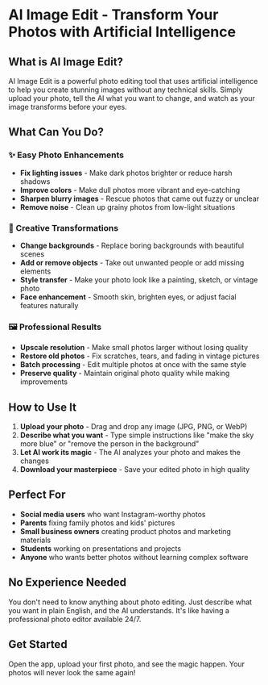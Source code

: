 # AI Image Edit - Transform Your Photos with Artificial Intelligence

## What is AI Image Edit?

AI Image Edit is a powerful photo editing tool that uses artificial intelligence to help you create stunning images without any technical skills. Simply upload your photo, tell the AI what you want to change, and watch as your image transforms before your eyes.

## What Can You Do?

### ✨ Easy Photo Enhancements
- **Fix lighting issues** - Make dark photos brighter or reduce harsh shadows
- **Improve colors** - Make dull photos more vibrant and eye-catching
- **Sharpen blurry images** - Rescue photos that came out fuzzy or unclear
- **Remove noise** - Clean up grainy photos from low-light situations

### 🎨 Creative Transformations
- **Change backgrounds** - Replace boring backgrounds with beautiful scenes
- **Add or remove objects** - Take out unwanted people or add missing elements
- **Style transfer** - Make your photo look like a painting, sketch, or vintage photo
- **Face enhancement** - Smooth skin, brighten eyes, or adjust facial features naturally

### 🖼️ Professional Results
- **Upscale resolution** - Make small photos larger without losing quality
- **Restore old photos** - Fix scratches, tears, and fading in vintage pictures
- **Batch processing** - Edit multiple photos at once with the same style
- **Preserve quality** - Maintain original photo quality while making improvements

## How to Use It

1. **Upload your photo** - Drag and drop any image (JPG, PNG, or WebP)
2. **Describe what you want** - Type simple instructions like "make the sky more blue" or "remove the person in the background"
3. **Let AI work its magic** - The AI analyzes your photo and makes the changes
4. **Download your masterpiece** - Save your edited photo in high quality

## Perfect For

- **Social media users** who want Instagram-worthy photos
- **Parents** fixing family photos and kids' pictures
- **Small business owners** creating product photos and marketing materials
- **Students** working on presentations and projects
- **Anyone** who wants better photos without learning complex software

## No Experience Needed

You don't need to know anything about photo editing. Just describe what you want in plain English, and the AI understands. It's like having a professional photo editor available 24/7.

## Get Started

Open the app, upload your first photo, and see the magic happen. Your photos will never look the same again!
